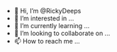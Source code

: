 - 👋 Hi, I’m @RickyDeeps
- 👀 I’m interested in ...
- 🌱 I’m currently learning ...
- 💞️ I’m looking to collaborate on ...
- 📫 How to reach me ...

<!---
RickyDeeps/RickyDeeps is a ✨ special ✨ repository because its `README.md` (this file) appears on your GitHub profile.
You can click the Preview link to take a look at your changes.
--->
